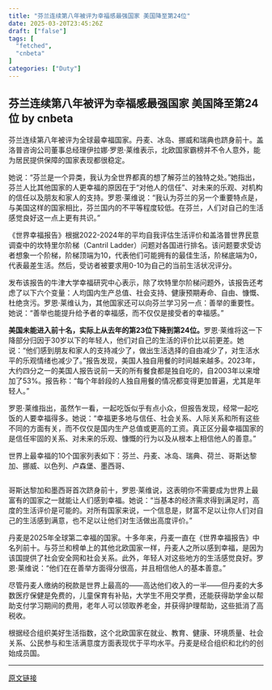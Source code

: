 ```yaml
---
title: "芬兰连续第八年被评为幸福感最强国家 美国降至第24位"
date: 2025-03-20T23:45:26Z
draft: ["false"]
tags: [
  "fetched",
  "cnbeta"
]
categories: ["Duty"]
---
```

芬兰连续第八年被评为幸福感最强国家 美国降至第24位 by cnbeta
------
<div style="margin-top:10px" class="content" id="artibody"><p><span style="text-wrap-mode: wrap;">芬兰连续第八年被评为全球最幸福国家。丹麦、冰岛、挪威和瑞典也跻身前十。盖洛普咨询公司董事总经理伊拉娜·罗恩·莱维表示，北欧国家霸榜并不令人意外，能为居民提供保障的国家表现都很稳定。</span></p><div class="article-global"></div><p>她说：“芬兰是一个异类，我认为全世界都真的想了解芬兰的独特之处。”她指出，芬兰人比其他国家的人更幸福的原因在于“对他人的信任”、对未来的乐观、对机构的信任以及朋友和家人的支持。罗恩·莱维说：“我认为芬兰的另一个重要特点是，与美国这样的国家相比，芬兰国内的不平等程度较低。在芬兰，人们对自己的生活感觉良好这一点上更有共识。”</p><p>《世界幸福报告》根据2022-2024年的平均自我评估生活评价和盖洛普世界民意调查中的坎特里尔阶梯（Cantril Ladder）问题对各国进行排名。该问题要求受访者想象一个阶梯，阶梯顶端为10，代表他们可能拥有的最佳生活，阶梯底端为0，代表最差生活。然后，受访者被要求用0-10为自己的当前生活状况评分。</p><p>发布该报告的牛津大学幸福研究中心表示，除了坎特里尔阶梯问题外，该报告还考虑了以下六个变量：人均国内生产总值、社会支持、健康预期寿命、自由、慷慨、杜绝贪污。罗恩·莱维认为，其他国家还可以向芬兰学习另一点：善举的重要性。她说：“善举也能提升给予者的幸福感，而不仅仅是接受者的幸福感。”</p><p><strong>美国未能进入前十名，实际上从去年的第23位下降到第24位。</strong>罗恩·莱维将这一下降部分归因于30岁以下的年轻人，他们对自己的生活的评价比以前更差。她说：“他们感到朋友和家人的支持减少了，做出生活选择的自由减少了，对生活水平的乐观情绪也减少了。”报告发现，美国人独自用餐的时间越来越多。2023年，大约四分之一的美国人报告说前一天的所有餐食都是独自吃的，自2003年以来增加了53%。报告称：“每个年龄段的人独自用餐的情况都变得更加普遍，尤其是年轻人。”</p><p>罗恩·莱维指出，虽然乍一看，一起吃饭似乎有点小众，但报告发现，经常一起吃饭的人要幸福得多。她说：“幸福更多地与信任、社会关系、人际关系和所有这些不同的方面有关，而不仅仅是国内生产总值或更高的工资。真正区分最幸福国家的是信任牢固的关系、对未来的乐观、慷慨的行为以及从根本上相信他人的善意。”</p><p>世界上最幸福的10个国家列表如下：芬兰、丹麦、冰岛、瑞典、荷兰、哥斯达黎加、挪威、以色列、卢森堡、墨西哥、</p><p><img src="https://n.sinaimg.cn/finance/transform/191/w499h492/20250320/35b0-87fd27520ab0658d5624ce3e758d624a.png" alt=""><br></p><p>哥斯达黎加和墨西哥首次跻身前十，罗恩·莱维说，这表明你不需要成为世界上最富有的国家之一就能让人们感到幸福。她说：“当基本的经济需求得到满足时，高度的生活评价是可能的。对所有国家来说，一个信息是，财富不足以让你人们对自己的生活感到满意，也不足以让他们对生活做出高度评价。”</p><p>丹麦是2025年全球第二幸福的国家。十多年来，丹麦一直在《世界幸福报告》中名列前十。与芬兰和榜单上的其他北欧国家一样，丹麦人之所以感到幸福，是因为该国提供了社会安全网和社会关系。此外，年轻人对这些地方的生活感觉良好。罗恩·莱维说：“他们在在善举方面得分很高，并且相信他人的基本善意。”</p><p>尽管丹麦人缴纳的税款是世界上最高的——高达他们收入的一半——但丹麦的大多数医疗保健是免费的，儿童保育有补贴，大学生不用交学费，还能获得助学金以帮助支付学习期间的费用，老年人可以领取养老金，并获得护理帮助，这些抵消了高税收。</p><p>根据经合组织美好生活指数，这个北欧国家在就业、教育、健康、环境质量、社会关系、公民参与和生活满意度方面表现优于平均水平。丹麦是经合组织和北约的创始成员国。</p></div>  
<hr>
<a href="https://m.cnbeta.com.tw/wap/view/1486844.htm",target="_blank" rel="noopener noreferrer">原文链接</a>
